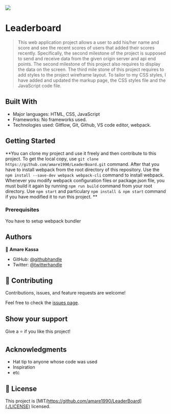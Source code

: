 ![](https://img.shields.io/badge/Microverse-blueviolet)

# Leaderboard

> This web application project allows a user to add his/her name and score and see the recent scores of users that added their scores recently. Specifically, the second milestone of the project is supposed to send and receive data from the given origin server and api end points. The second milestone of this project also requires to display the data on the screen. The third mile stone of this project requires to add styles to the project wireframe layout. To tailor to my CSS styles, I have added and updated the markup page, the CSS styles file and the JavaScript code file. 


## Built With

- Major languages: HTML, CSS, JavaScript
- Frameworks: No frameworks used.
- Technologies used: Gitflow, Git, Github, VS code editor, webpack.


## Getting Started

**You can clone my project and use it freely and then contribute to this project.
To get the local copy, use  `git clone https://github.com/amare1990/LeaderBoard.git` command. After that you have to install webpack from the root directory of this repository. Use the `npm install --save-dev webpack webpack-cli` command to install webpack. Whenever you modify webpack configuration files or package.json file, you must build it again by running `npm run build` command from your root directory. Use `npm start` and particulary `npm install & npm start` command if you have modified it to run this project. **


### Prerequisites
You have to setup webpack bundler


## Authors

👤 **Amare Kassa**

- GitHub: [@githubhandle](https://github.com/amare1990)
- Twitter: [@twitterhandle](https://twitter.com/@amaremek)

## 🤝 Contributing

Contributions, issues, and feature requests are welcome!

Feel free to check the [issues page](../../issues/).

## Show your support

Give a ⭐️ if you like this project!

## Acknowledgments

- Hat tip to anyone whose code was used
- Inspiration
- etc

## 📝 License

This project is [MIT/https://github.com/amare1990/LeaderBoard](./LICENSE) licensed.

